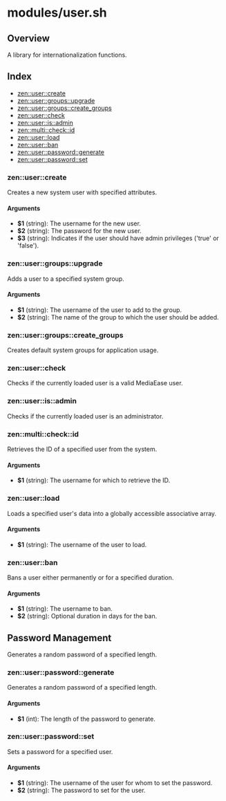 # modules/user.sh

## Overview

A library for internationalization functions.

## Index

* [zen::user::create](#zenusercreate)
* [zen::user::groups::upgrade](#zenusergroupsupgrade)
* [zen::user::groups::create_groups](#zenusergroupscreategroups)
* [zen::user::check](#zenusercheck)
* [zen::user::is::admin](#zenuserisadmin)
* [zen::multi::check::id](#zenmulticheckid)
* [zen::user::load](#zenuserload)
* [zen::user::ban](#zenuserban)
* [zen::user::password::generate](#zenuserpasswordgenerate)
* [zen::user::password::set](#zenuserpasswordset)

### zen::user::create

Creates a new system user with specified attributes.

#### Arguments

* **$1** (string): The username for the new user.
* **$2** (string): The password for the new user.
* **$3** (string): Indicates if the user should have admin privileges ('true' or 'false').

### zen::user::groups::upgrade

Adds a user to a specified system group.

#### Arguments

* **$1** (string): The username of the user to add to the group.
* **$2** (string): The name of the group to which the user should be added.

### zen::user::groups::create_groups

Creates default system groups for application usage.

### zen::user::check

Checks if the currently loaded user is a valid MediaEase user.

### zen::user::is::admin

Checks if the currently loaded user is an administrator.

### zen::multi::check::id

Retrieves the ID of a specified user from the system.

#### Arguments

* **$1** (string): The username for which to retrieve the ID.

### zen::user::load

Loads a specified user's data into a globally accessible associative array.

#### Arguments

* **$1** (string): The username of the user to load.

### zen::user::ban

Bans a user either permanently or for a specified duration.

#### Arguments

* **$1** (string): The username to ban.
* **$2** (string): Optional duration in days for the ban.

## Password Management

Generates a random password of a specified length.

### zen::user::password::generate

Generates a random password of a specified length.

#### Arguments

* **$1** (int): The length of the password to generate.

### zen::user::password::set

Sets a password for a specified user.

#### Arguments

* **$1** (string): The username of the user for whom to set the password.
* **$2** (string): The password to set for the user.

